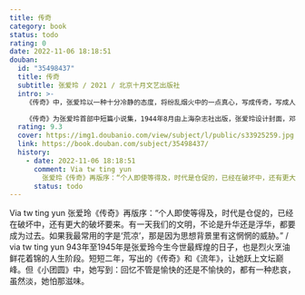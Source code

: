 ```yaml
---
title: 传奇
category: book
status: todo
rating: 0
date: 2022-11-06 18:18:51
douban:
  id: "35498437"
  title: 传奇
  subtitle: 张爱玲 / 2021 / 北京十月文艺出版社
  intro: >-
    《传奇》中，张爱玲以一种十分冷静的态度，将纷乱烟火中的一点真心，写成传奇，写成人生。《金锁记》中的曹七巧、《沉香屑：第一炉香》中的葛薇龙、《倾城之恋》中的白流苏……小说中讲的是她们的摩登爱情，也是每个人的细琐生活。

    《传奇》为张爱玲首部中短篇小说集，1944年8月由上海杂志社出版，张爱玲设计封面，邓散木题字。本书沿用《传奇》初版本封面，内容一仍其旧，文字参校以《传奇增订本》及各篇初刊文，对明显错字酌予订正，为提到的书籍和文章加了书名号，作者特殊的用字习惯、方言用法，以及人、地、物之旧时译名，则未作改动。
  rating: 9.3
  cover: https://img1.doubanio.com/view/subject/l/public/s33925259.jpg
  link: https://book.douban.com/subject/35498437/
  history:
    - date: 2022-11-06 18:18:51
      comment: Via tw ting yun
        张爱玲《传奇》再版序：“个人即使等得及，时代是仓促的，已经在破坏中，还有更大的破坏要来。有一天我们的文明，不论是升华还是浮华，都要成为过去。如果我最常用的字是‘荒凉’，那是因为思想背景里有这惘惘的威胁。”
      status: todo
---
```


Via tw ting yun 张爱玲《传奇》再版序：“个人即使等得及，时代是仓促的，已经在破坏中，还有更大的破坏要来。有一天我们的文明，不论是升华还是浮华，都要成为过去。如果我最常用的字是‘荒凉’，那是因为思想背景里有这惘惘的威胁。” / via tw ting yun 943年至1945年是张爱玲今生今世最辉煌的日子，也是烈火烹油鲜花着锦的人生阶段。短短二年，写出的《传奇》和《流年》，让她跃上文坛巅峰。但《小团圆》中，她写到：回忆不管是愉快的还是不愉快的，都有一种悲哀，虽然淡，她怕那滋味。